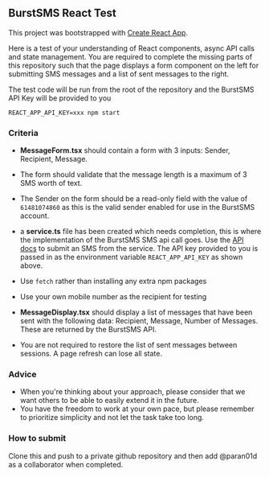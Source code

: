 ## BurstSMS React Test

This project was bootstrapped with [Create React App](https://github.com/facebook/create-react-app).

Here is a test of your understanding of React components, async API calls and state management. You are required to complete the missing parts of this repository such that the page displays a form component on the left for submitting SMS messages and a list of sent messages to the right.

The test code will be run from the root of the repository and the BurstSMS API Key will be provided to you

```
REACT_APP_API_KEY=xxx npm start
```

### Criteria

- **MessageForm.tsx** should contain a form with 3 inputs: Sender, Recipient, Message.

- The form should validate that the message length is a maximum of 3 SMS worth of text.

- The Sender on the form should be a read-only field with the value of `61481074860` as this is the valid sender enabled for use in the BurstSMS account.

- a **service.ts** file has been created which needs completion, this is where the implementation of the BurstSMS SMS api call goes. Use the [API docs](https://developer.transmitmessage.com) to submit an SMS from the service. The API key provided to you is passed in as the environment variable `REACT_APP_API_KEY` as shown above.

- Use `fetch` rather than installing any extra npm packages

- Use your own mobile number as the recipient for testing

- **MessageDisplay.tsx** should display a list of messages that have been sent with the following data: Recipient, Message, Number of Messages. These are returned by the BurstSMS API.

- You are not required to restore the list of sent messages between sessions. A page refresh can lose all state.

### Advice
- When you're thinking about your approach, please consider that we want others to be able to easily extend it in the future.
- You have the freedom to work at your own pace, but please remember to prioritize simplicity and not let the task take too long.
### How to submit

Clone this and push to a private github repository and then add @paran01d as a collaborator when completed.
